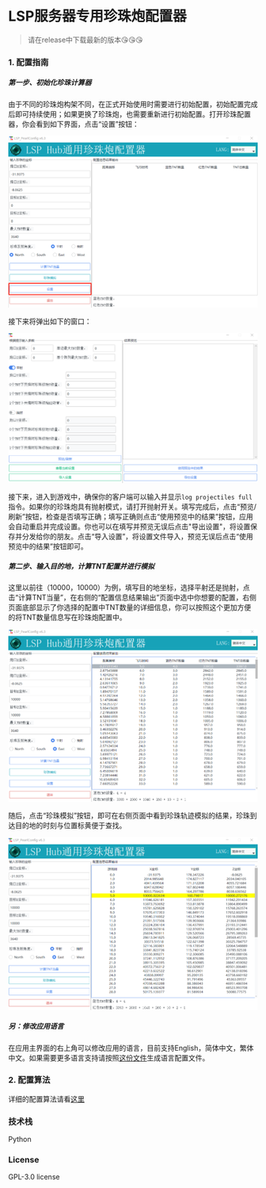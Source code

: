 # LSP服务器专用珍珠炮配置器

> 请在release中下载最新的版本😘😘😘

### 1. 配置指南

##### 第一步、初始化珍珠计算器

由于不同的珍珠炮构架不同，在正式开始使用时需要进行初始配置，初始配置完成后即可持续使用；如果更换了珍珠炮，也需要重新进行初始配置。打开珍珠配置器，你会看到如下界面，点击“设置”按钮：

![1.png](./README_img/1.png)



接下来将弹出如下的窗口：

![2.png](./README_img/2.png)

接下来，进入到游戏中，确保你的客户端可以输入并显示`log projectiles full`指令。如果你的珍珠炮具有抛射模式，请打开抛射开关。填写完成后，点击“预览/刷新”按钮，检查是否填写正确；填写正确则点击“使用预览中的结果”按钮，应用会自动重启并完成设置。你也可以在填写并预览无误后点击"导出设置"，将设置保存并分发给你的朋友。点击“导入设置”，将设置文件导入，预览无误后点击“使用预览中的结果”按钮即可。



##### 第二步、输入目的地，计算TNT配置并进行模拟

这里以前往（10000，10000）为例，填写目的地坐标，选择平射还是抛射，点击“计算TNT当量”，在右侧的“配置信息结果输出”页面中选中你想要的配置，右侧页面底部显示了你选择的配置中TNT数量的详细信息，你可以按照这个更加方便的将TNT数量信息写在珍珠炮配置中。

![3.png](./README_img/3.png)



随后，点击“珍珠模拟”按钮，即可在右侧页面中看到珍珠轨迹模拟的结果，珍珠到达目的地的时刻与位置标黄便于查找。

![4.png](./README_img/4.png)



##### 另：修改应用语言

在应用主界面的右上角可以修改应用的语言，目前支持English，简体中文，繁体中文。如果需要更多语言支持请按照[这份文件](./resources/languages/languages.json)生成语言配置文件。

### 2. 配置算法

详细的配置算法请看[这里](resources/docs/Config.pdf)

### 技术栈

Python

### License

GPL-3.0 license
